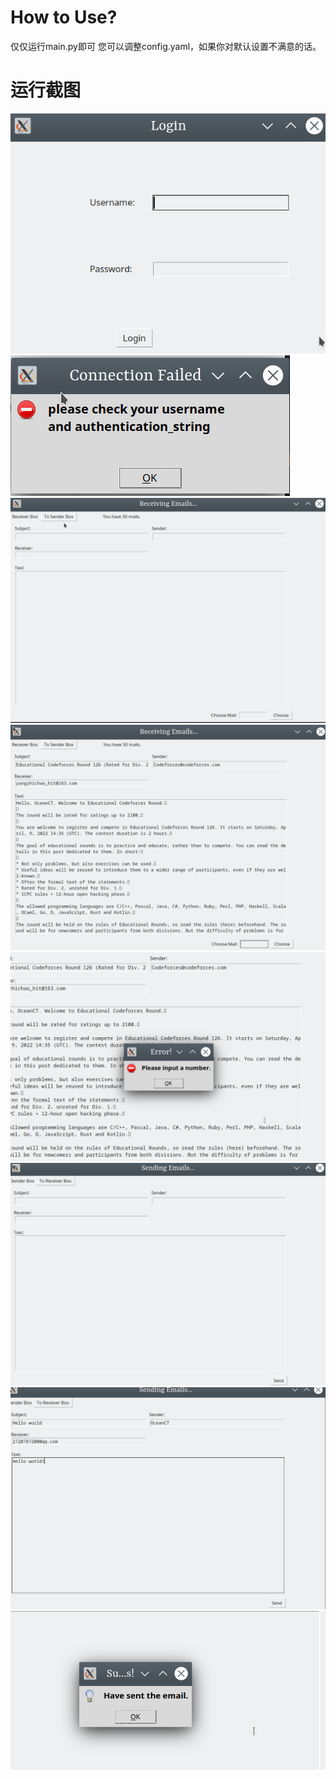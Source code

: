 # How to Use?

仅仅运行main.py即可
您可以调整config.yaml，如果你对默认设置不满意的话。


# 运行截图

![img.png](Picture/img.png)
![img.png](Picture/img1.png)
![img_1.png](Picture/img_1.png)
![img_2.png](Picture/img_2.png)
![img_3.png](Picture/img_3.png)
![img_4.png](Picture/img_4.png)
![img_5.png](Picture/img_5.png)
![img_6.png](Picture/img_6.png)